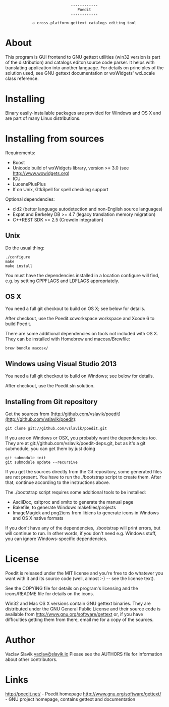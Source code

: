
                                 ------------
                                    Poedit
                                 ------------

                a cross-platform gettext catalogs editing tool


 About
=======

This program is GUI frontend to GNU gettext utilities (win32 version is part of the distribution) and catalogs editor/source code parser. It helps with translating application into another language. For details on principles of the solution used, see GNU gettext documentation or wxWidgets' wxLocale class reference.


 Installing
============

Binary easily-installable packages are provided for Windows and OS X and are part of many Linux distributions.


 Installing from sources
=========================

Requirements:

  * Boost
  * Unicode build of wxWidgets library, version >= 3.0 (see http://www.wxwidgets.org)
  * ICU
  * LucenePlusPlus
  * If on Unix, GtkSpell for spell checking support

Optional dependencies:

  * cld2 (better language autodetection and non-English source languages)
  * Expat and Berkeley DB >= 4.7 (legacy translation memory migration)
  * C++REST SDK >= 2.5 (Crowdin integration)


 Unix
------

Do the usual thing:

    ./configure
    make
    make install

You must have the dependencies installed in a location configure will find, e.g. by setting CPPFLAGS and LDFLAGS appropriately.


 OS X
------

You need a full git checkout to build on OS X; see below for details.

After checkout, use the Poedit.xcworkspace workspace and Xcode 6 to build Poedit.

There are some additional dependencies on tools not included with OS X. They can be installed with Homebrew and macosx/Brewfile:

    brew bundle macosx/


 Windows using Visual Studio 2013
----------------------------------

You need a full git checkout to build on Windows; see below for details.

After checkout, use the Poedit.sln solution.


 Installing from Git repository
--------------------------------

Get the sources from [http://github.com/vslavik/poedit](http://github.com/vslavik/poedit):

    git clone git://github.com/vslavik/poedit.git

If you are on Windows or OSX, you probably want the dependencies too. They are at git://github.com/vslavik/poedit-deps.git, but as it's a git submodule, you can get them by just doing

    git submodule init
    git submodule update --recursive

If you get the sources directly from the Git repository, some generated files are not present. You have to run the ./bootstrap script to create them. After that, continue according to the instructions above.

The ./bootstrap script requires some additional tools to be installed:

 * AsciiDoc, xsltproc and xmlto to generate the manual page
 * Bakefile, to generate Windows makefiles/projects
 * ImageMagick and png2icns from libicns to generate icons in Windows and
   OS X native formats

If you don't have any of the dependencies, ./bootstrap will print errors, but will continue to run. In other words, if you don't need e.g. Windows stuff, you can ignore Windows-specific dependencies.


 License
=========

Poedit is released under the MIT license and you're free to do  whatever you want with it and its source code (well, almost :-) -- see the license text).

See the COPYING file for details on program's licensing and the icons/README file for details on the icons.

Win32 and Mac OS X versions contain GNU gettext binaries. They are distributed under the GNU General Public License and their source code is available from http://www.gnu.org/software/gettext or, if you have difficulties getting them from there, email me for a copy of the sources.


 Author
========

Vaclav Slavik <vaclav@slavik.io>
Please see the AUTHORS file for information about other contributors.


 Links
=======

http://poedit.net/
        - Poedit homepage
http://www.gnu.org/software/gettext/
        - GNU project homepage, contains gettext and documentation
